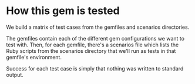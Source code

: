 # How this gem is tested

We build a matrix of test cases from the gemfiles and scenarios directories.

The gemfiles contain each of the different gem configurations we want to test with. Then, for each gemfile, there's a scenarios file which lists the Ruby scripts from the scenarios directory that we'll run as tests in that gemfile's environment.

Success for each test case is simply that nothing was written to standard output.
